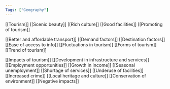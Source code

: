 ```yaml
---
Tags: ["Geography"]
---
```

[[Tourism]]
[[Scenic beauty]]
[[Rich culture]]
[[Good facilities]]
[[Promoting of tourism]]

[[Better and affordable transport]]
[[Demand factors]]
[[Destination factors]]
[[Ease of access to info]]
[[Fluctuations in tourism]]
[[Forms of tourism]]
[[Trend of tourism]]

[[Impacts of tourism]]
[[Development in infrastructure and services]]
[[Employment opportunities]]
[[Growth in income]]
[[Seasonal unemployment]]
[[Shortage of services]]
[[Underuse of facilities]]
[[Increased crime]]
[[Local heritage and culture]]
[[Conservation of environment]]
[[Negative impacts]]